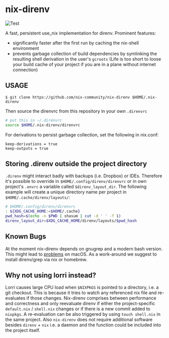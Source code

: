 # nix-direnv

![Test](https://github.com/nix-community/nix-direnv/workflows/Test/badge.svg)

A fast, persistent use_nix implementation for direnv.
Prominent features:

- significantly faster after the first run by caching the nix-shell environment
- prevents garbage collection of build dependencies by symlinking the resulting
  shell derivation in the user's `gcroots` (Life is too short to loose your
  build cache of your project if you are in a plane without internet connection)

## USAGE

```console
$ git clone https://github.com/nix-community/nix-direnv $HOME/.nix-direnv
```

Then source the direnvrc from this repository in your own `.direnvrc`

```bash
# put this in ~/.direnvrc
source $HOME/.nix-direnv/direnvrc
```

For derivations to persist garbage collection, set the following in nix.conf:

```
keep-derivations = true
keep-outputs = true
```

## Storing .direnv outside the project directory

`.direnv` might interact badly with backups (i.e. Dropbox) or IDEs.
Therefore it's possible to override in `$HOME/.config/direnv/direnvrc` or
in own project's `.envrc` a variable called `$direnv_layout_dir`.
The following example will create a unique directory name per project
in `$HOME/.cache/direnv/layouts/`:


```bash
# $HOME/.config/direnv/direnvrc
: ${XDG_CACHE_HOME:=$HOME/.cache}
pwd_hash=$(echo -n $PWD | shasum | cut -d ' ' -f 1)
direnv_layout_dir=$XDG_CACHE_HOME/direnv/layouts/$pwd_hash
```

## Known Bugs

At the moment nix-direnv depends on gnugrep and a modern bash version.
This might lead to [problems](https://github.com/nix-community/nix-direnv/issues/3) on macOS.
As a work-around we suggest to install direnv/grep via nix or homebrew.

## Why not using lorri instead?

Lorri causes large CPU load when `$NIXPKGS` is pointed to a directory, i.e. a
git checkout. This is because it tries to watch any referenced nix file and
re-evaluates if those changes. Nix-direnv comprises between performance and
correctness and only reevaluate direnv if either the project-specific
`default.nix` / `shell.nix` changes or if there is a new commit added to
`nixpkgs`. A re-evaluation can be also triggered by using `touch shell.nix` in
the same project. Also `nix-direnv` does not require additional software besides
`direnv` + `nix` i.e. a daemon and the function could be included into the
project itself.
